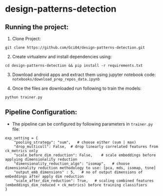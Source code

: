 # design-patterns-detection

## Running the project:

1) Clone Project: 
```
git clone https://github.com/Gci04/design-patterns-detection.git
```

2) Create virtualenv and install dependencies using:
```
cd design-patterns-detection && pip install -r requirements.txt
```

3) Download android apps and extract them using jupyter notebook code: `notebooks/download_prep_repos_data.ipynb`

3) Once the files are downloaded run following to train the models: 
```
python trainer.py
```

## Pipeline Configuration:

* The pipeline can be configured by following parameters in `trainer.py` file:
```
exp_setting = {
    "pooling_strategy": "sum",   # choose either (sum | max)
    "drop_multicoll": False,  # drop linearly correlated features from ck_metrics only
    "scale_before_dim_reduction": False,    # scale embeddings before applying dimensionality reduction
    "dimensionality_reduction_algo": "isomap",   # choose dimensionality reduction methodology to use: [pca, mds, isomap, tsne]
    "output_emb_dimensions" : 5,   # no of output dimensions of embeddings after apply dim reduction
    "scale_after_dim_reduction": True,   # scaling combined features (embeddings_dim_reduced + ck_metrics) before training classifiers
}
```
